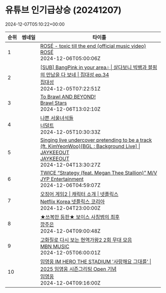 # 유튜브 인기급상승 (20241207)

2024-12-07T05:10:22+00:00
<table><thead><tr><th nowrap>순위</th><th nowrap>썸네일</th><th nowrap>타이틀</th></tr></thead><tbody><tr><td>1</td><td><img src="https://i.ytimg.com/vi/eA0lHNZ1KCA/default.jpg" alt="" /></td><td><a href="https://www.youtube.com/watch?v=eA0lHNZ1KCA" target="_blank">ROSÉ - toxic till the end (official music video)</a><br /><a href="https://www.youtube.com/channel/UCBo1hnzxV9rz3WVsv__Rn1g" target="_blank">ROSÉ</a><br />2024-12-06T05:00:06Z</td></tr><tr><td>2</td><td><img src="https://i.ytimg.com/vi/UwV0MYg0CxM/default.jpg" alt="" /></td><td><a href="https://www.youtube.com/watch?v=UwV0MYg0CxM" target="_blank">[SUB] BangPink in your area🎶 | 살다보니 빅뱅과 블핑의 만남을 다 보네 | 집대성 ep.34</a><br /><a href="https://www.youtube.com/channel/UC64aGo-8uz1dndBAB3VtL2w" target="_blank">집대성</a><br />2024-12-05T07:22:51Z</td></tr><tr><td>3</td><td><img src="https://i.ytimg.com/vi/PtutVHfyBx8/default.jpg" alt="" /></td><td><a href="https://www.youtube.com/watch?v=PtutVHfyBx8" target="_blank">To Brawl AND BEYOND!</a><br /><a href="https://www.youtube.com/channel/UCooVYzDxdwTtGYAkcPmOgOw" target="_blank">Brawl Stars</a><br />2024-12-06T13:02:10Z</td></tr><tr><td>4</td><td><img src="https://i.ytimg.com/vi/as8DXPgLduM/default.jpg" alt="" /></td><td><a href="https://www.youtube.com/watch?v=as8DXPgLduM" target="_blank">나쁜 서울녀석들</a><br /><a href="https://www.youtube.com/channel/UCXEKwWflysXu312NmIP_dlw" target="_blank">너덜트</a><br />2024-12-05T10:30:33Z</td></tr><tr><td>5</td><td><img src="https://i.ytimg.com/vi/ruCD9sLVATA/default.jpg" alt="" /></td><td><a href="https://www.youtube.com/watch?v=ruCD9sLVATA" target="_blank">Singing live undercover pretending to be a track (ft. KimYeonWoo)[BGL : Background Live] | JAYKEEOUT</a><br /><a href="https://www.youtube.com/channel/UCyTQoMLiPfsRLHBJBtMXKYg" target="_blank">JAYKEEOUT</a><br />2024-12-04T13:30:27Z</td></tr><tr><td>6</td><td><img src="https://i.ytimg.com/vi/Sz_wWzgh-vQ/default.jpg" alt="" /></td><td><a href="https://www.youtube.com/watch?v=Sz_wWzgh-vQ" target="_blank">TWICE “Strategy (feat. Megan Thee Stallion)” M/V</a><br /><a href="https://www.youtube.com/channel/UCaO6TYtlC8U5ttz62hTrZgg" target="_blank">JYP Entertainment</a><br />2024-12-06T04:59:07Z</td></tr><tr><td>7</td><td><img src="https://i.ytimg.com/vi/guWfjQtHB6c/default.jpg" alt="" /></td><td><a href="https://www.youtube.com/watch?v=guWfjQtHB6c" target="_blank">오징어 게임2 | 캐릭터 소개 | 넷플릭스</a><br /><a href="https://www.youtube.com/channel/UCiEEF51uRAeZeCo8CJFhGWw" target="_blank">Netflix Korea 넷플릭스 코리아</a><br />2024-12-04T23:00:00Z</td></tr><tr><td>8</td><td><img src="https://i.ytimg.com/vi/hUHL7zvWgJI/default.jpg" alt="" /></td><td><a href="https://www.youtube.com/watch?v=hUHL7zvWgJI" target="_blank">★쓰복만 등판★ 보이스 사칭범의 최후</a><br /><a href="https://www.youtube.com/channel/UCcjmCG5tTegWwqcSDSkDevQ" target="_blank">깡주은</a><br />2024-12-04T09:00:48Z</td></tr><tr><td>9</td><td><img src="https://i.ytimg.com/vi/038mOQk7qG8/default.jpg" alt="" /></td><td><a href="https://www.youtube.com/watch?v=038mOQk7qG8" target="_blank">고화질로 다시 보는 현역가왕2 2회 무대 모음</a><br /><a href="https://www.youtube.com/channel/UCsxbX6QnOLal_qzzMK9AR9g" target="_blank">MBN MUSIC</a><br />2024-12-05T06:00:01Z</td></tr><tr><td>10</td><td><img src="https://i.ytimg.com/vi/2bIg5GvLQ7Q/default.jpg" alt="" /></td><td><a href="https://www.youtube.com/watch?v=2bIg5GvLQ7Q" target="_blank">임영웅 IM HERO THE STADIUM '사랑해요 그대를' | 2025 임영웅 시즌그리팅 Open 기념</a><br /><a href="https://www.youtube.com/channel/UC3WZlO2Zl8NE1yIUgtwUtQw" target="_blank">임영웅</a><br />2024-12-04T09:16:00Z</td></tr></tbody></table>